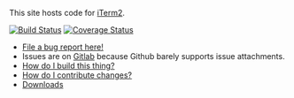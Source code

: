 This site hosts code for <a href="https://iterm2.com">iTerm2</a>.

[![Build Status](https://travis-ci.org/gnachman/iTerm2.svg?branch=master)](https://travis-ci.org/gnachman/iTerm2)
[![Coverage Status](https://coveralls.io/repos/github/gnachman/iTerm2/badge.svg?branch=master)](https://coveralls.io/github/gnachman/iTerm2?branch=master)

<ul>
<li><a href="https://iterm2.com/bugs">File a bug report here!</a></li>
<li>Issues are on <a href="https://gitlab.com/gnachman/iterm2/issues">Gitlab</a> because Github barely supports issue attachments.</li>
<li><a href="https://gitlab.com/gnachman/iterm2/wikis/HowToBuild">How do I build this thing?</a></li>
<li><a href="https://gitlab.com/gnachman/iterm2/-/wikis/How-to-Contribute">How do I contribute changes?</a></li>
<li><a href="https://iterm2.com/downloads.html">Downloads</a>
</ul>

